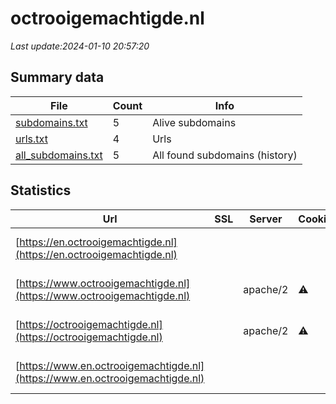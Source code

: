 # octrooigemachtigde.nl
*Last update:2024-01-10 20:57:20*
## Summary data
| File       | Count | Info |
|------------|-------|------|
|[subdomains.txt](/data/octrooigemachtigde/subdomains.txt)|5|Alive subdomains|
|[urls.txt](/data/octrooigemachtigde/urls.txt)|4|Urls|
|[all_subdomains.txt](/data/octrooigemachtigde/all_subdomains.txt)|5|All found subdomains (history)|
## Statistics
| Url | SSL | Server | Cookie | HSTS | CSP | XFO | XXP | RP | Tech |
|------------|-------|------|------|------|------|------|------|------|------|
|[https://en.octrooigemachtigde.nl](https://en.octrooigemachtigde.nl)| | | | | | | |:white_check_mark: |Apache HTTP Server:2|
|[https://www.octrooigemachtigde.nl](https://www.octrooigemachtigde.nl)| |apache/2|:warning: |:white_check_mark: | |:white_check_mark: |:white_check_mark: |:white_check_mark: |Apache HTTP Server:2...|
|[https://octrooigemachtigde.nl](https://octrooigemachtigde.nl)| |apache/2|:warning: |:white_check_mark: | |:white_check_mark: |:white_check_mark: |:white_check_mark: |Apache HTTP Server:2|
|[https://www.en.octrooigemachtigde.nl](https://www.en.octrooigemachtigde.nl)| | | | | | | |:white_check_mark: |Apache HTTP Server:2|